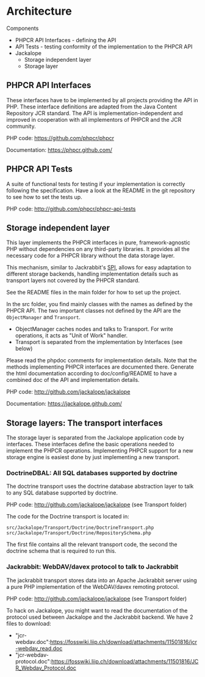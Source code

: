 # Architecture

Components

* PHPCR API Interfaces - defining the API
* API Tests - testing conformity of the implementation to the PHPCR API
* Jackalope
  * Storage independent layer
  * Storage layer


## PHPCR API Interfaces


These interfaces have to be implemented by all projects providing the API in
PHP. These interface definitions are adapted from the Java Content Repository
JCR standard. The API is implementation-independent and improved in cooperation
with all implementors of PHPCR and the JCR community.

PHP code: https://github.com/phpcr/phpcr

Documentation: https://phpcr.github.com/


## PHPCR API Tests


A suite of functional tests for testing if your implementation is correctly
following the specification. Have a look at the README in the git repository
to see how to set the tests up.

PHP code: http://github.com/phpcr/phpcr-api-tests


## Storage independent layer

This layer implements the PHPCR interfaces in pure, framework-agnostic PHP
without dependencies on any third-party libraries. It provides all the
necessary code for a PHPCR library without the data storage layer.

This mechanism, similar to Jackrabbit's [SPI](http://jackrabbit.apache.org/jackrabbit-spi.html),
allows for easy adaptation to different storage backends, handling
implementation details such as transport layers not covered by the PHPCR
standard.

See the README files in the main folder for how to set up the project.

In the src folder, you find mainly classes with the names as defined by the
PHPCR API. The two important classes not defined by the API are the
``ObjectManager`` and ``Transport``.

* ObjectManager caches nodes and talks to Transport. For write operations, it
   acts as "Unit of Work" handler.
* Transport is separated from the implementation by Interfaces (see below)

Please read the phpdoc comments for implementation details. Note that the
methods implementing PHPCR interfaces are documented there. Generate the html
documentation according to doc/config/README to have a combined doc of the API
and implementation details.

PHP code: http://github.com/jackalope/jackalope

Documentation: https://jackalope.github.com/


## Storage layers: The transport interfaces

The storage layer is separated from the Jackalope application code by
interfaces. These interfaces define the basic operations needed to implement
the PHPCR operations. Implementing PHPCR support for a new storage engine is
easiest done by just implementing a new transport.

### DoctrineDBAL: All SQL databases supported by doctrine

The doctrine transport uses the doctrine database abstraction layer to talk to
any SQL database supported by doctrine.

PHP code: http://github.com/jackalope/jackalope (see Transport folder)

The code for the Doctrine transport is located in:

    src/Jackalope/Transport/Doctrine/DoctrineTransport.php
    src/Jackalope/Transport/Doctrine/RepositorySchema.php

The first file contains all the relevant transport code, the second the doctrine schema that is required to run this.


### Jackrabbit: WebDAV/davex protocol to talk to Jackrabbit

The jackrabbit transport stores data into an Apache Jackrabbit server using
a pure PHP implementation of the WebDAV/davex remoting protocol.

PHP code: http://github.com/jackalope/jackalope (see Transport folder)


To hack on Jackalope, you might want to read the documentation of the protocol used between Jackalope and the Jackrabbit backend. We have 2 files to download:

* "jcr-webdav.doc":https://fosswiki.liip.ch/download/attachments/11501816/jcr-webdav_read.doc
* "jcr-webdav-protocol.doc":https://fosswiki.liip.ch/download/attachments/11501816/JCR_Webdav_Protocol.doc